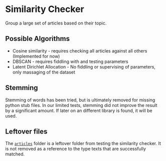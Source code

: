# Similarity Checker

Group a large set of articles based on their topic.

## Possible Algorithms

- Cosine similarity - requires checking all articles against all others
(Implemented for now)
- DBSCAN - requires fiddling with and testing parameters
- Latent Dirichlet Allocation - No fiddling or supervising of parameters, only
massaging of the dataset

## Stemming

Stemming of words has been tried, but is ultimately removed for missing python
stub files. In our limited tests, stemming did not improve the result by a
significant amount. If later on an different library is found, it will be used.

## Leftover files

The [`articles`](./articles) folder is a leftover folder from testing the
similarity checker. It is not removed as a reference to the type texts that are
successfully matched.
